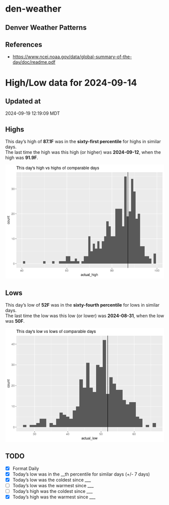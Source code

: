 # den-weather


## Denver Weather Patterns

## References

- <https://www.ncei.noaa.gov/data/global-summary-of-the-day/doc/readme.pdf>

# High/Low data for 2024-09-14

## Updated at

2024-09-19 12:19:09 MDT

## Highs

This day’s high of **87.1F** was in the **sixty-first percentile** for
highs in similar days.  
The last time the high was this high (or higher) was **2024-09-12**,
when the high was **91.9F**.

![](readme_files/figure-commonmark/unnamed-chunk-4-1.png)

## Lows

This day’s low of **52F** was in the **sixty-fourth percentile** for
lows in similar days.  
The last time the low was this low (or lower) was **2024-08-31**, when
the low was **50F**.

![](readme_files/figure-commonmark/unnamed-chunk-6-1.png)

## TODO

- [x] Format Daily
- [x] Today’s low was in the \_\_th percentile for similar days (+/- 7
  days)
- [x] Today’s low was the coldest since \_\_\_
- [ ] Today’s low was the warmest since \_\_\_
- [ ] Today’s high was the coldest since \_\_\_
- [x] Today’s high was the warmest since \_\_\_
